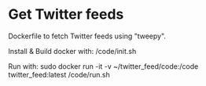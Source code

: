 # Get Twitter feeds

Dockerfile to fetch Twitter feeds using "tweepy".

Install & Build docker with:
/code/init.sh

Run with:
sudo docker run -it -v ~/twitter_feed/code:/code twitter_feed:latest /code/run.sh
